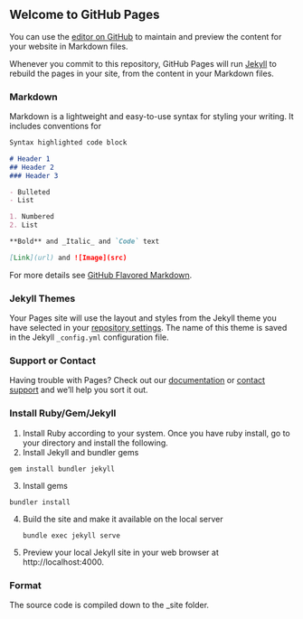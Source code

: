 ## Welcome to GitHub Pages

You can use the [editor on GitHub](https://github.com/JoenyBui/joenybui.github.io/edit/master/README.md) to maintain and preview the content for your website in Markdown files.

Whenever you commit to this repository, GitHub Pages will run [Jekyll](https://jekyllrb.com/) to rebuild the pages in your site, from the content in your Markdown files.

### Markdown

Markdown is a lightweight and easy-to-use syntax for styling your writing. It includes conventions for

```markdown
Syntax highlighted code block

# Header 1
## Header 2
### Header 3

- Bulleted
- List

1. Numbered
2. List

**Bold** and _Italic_ and `Code` text

[Link](url) and ![Image](src)
```

For more details see [GitHub Flavored Markdown](https://guides.github.com/features/mastering-markdown/).

### Jekyll Themes

Your Pages site will use the layout and styles from the Jekyll theme you have selected in your [repository settings](https://github.com/JoenyBui/joenybui.github.io/settings). The name of this theme is saved in the Jekyll `_config.yml` configuration file.

### Support or Contact

Having trouble with Pages? Check out our [documentation](https://help.github.com/categories/github-pages-basics/) or [contact support](https://github.com/contact) and we’ll help you sort it out.

### Install Ruby/Gem/Jekyll

1. Install Ruby according to your system.  Once you have ruby install, go to your directory and install the following.
2. Install Jekyll and bundler gems
```
gem install bundler jekyll
```
3. Install gems
```
bundler install
```
4. Build the site and make it available on the local server
   ```
   bundle exec jekyll serve
   ```
5. Preview your local Jekyll site in your web browser at http://localhost:4000.

### Format

The source code is compiled down to the _site folder.